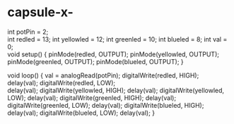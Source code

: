 capsule-x-
==========
int potPin = 2;    
int redled = 13; 
int yellowled = 12;
int greenled = 10;
int blueled = 8;
int val = 0;       
void setup() {
  pinMode(redled, OUTPUT);
  pinMode(yellowled, OUTPUT);
  pinMode(greenled, OUTPUT);
  pinMode(blueled, OUTPUT);
}

void loop() {
  val = analogRead(potPin);
  digitalWrite(redled, HIGH);
  delay(val);
  digitalWrite(redled, LOW);   
  delay(val);
  digitalWrite(yellowled, HIGH);
  delay(val);
  digitalWrite(yellowled, LOW);
  delay(val);
  digitalWrite(greenled, HIGH);
  delay(val);
  digitalWrite(greenled, LOW);
  delay(val);
  digitalWrite(blueled, HIGH);
  delay(val);
  digitalWrite(blueled, LOW);
  delay(val);
}
